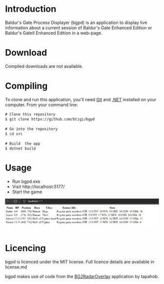 # Introduction

Baldur's Gate Process Displayer (bgpd) is an application to display live information about a current session of Baldur's Gate Enhanced Edition or Baldur's GateII  Enhanced Edition in a web-page.

# Download

Compiled downloads are not available.

# Compiling

To clone and run this application, you'll need [Git](https://git-scm.com) and [.NET](https://dotnet.microsoft.com/) installed on your computer. From your command line:

```
# Clone this repository
$ git clone https://github.com/btigi/bgpd

# Go into the repository
$ cd src

# Build  the app
$ dotnet build
```

# Usage

- Run bgpd.exe
- Visit http://localhost:5177/
- Start the game


![example screenshot](resources/screenshot.png)

# Licencing

bgpd is licenced under the MIT license. Full licence details are available in license.md

bgpd makes use of code from the [BG2RadarOverlay](https://github.com/tapahob/BG2RadarOverlay) application by tapahob.